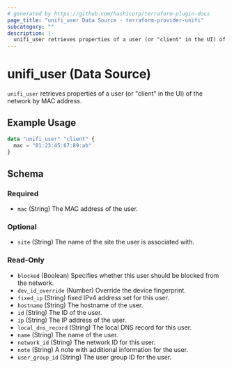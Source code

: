 ```yaml
---
# generated by https://github.com/hashicorp/terraform-plugin-docs
page_title: "unifi_user Data Source - terraform-provider-unifi"
subcategory: ""
description: |-
  unifi_user retrieves properties of a user (or "client" in the UI) of the network by MAC address.
---
```


# unifi_user (Data Source)

`unifi_user` retrieves properties of a user (or "client" in the UI) of the network by MAC address.

## Example Usage

```terraform
data "unifi_user" "client" {
  mac = "01:23:45:67:89:ab"
}
```

<!-- schema generated by tfplugindocs -->

## Schema

### Required

- `mac` (String) The MAC address of the user.

### Optional

- `site` (String) The name of the site the user is associated with.

### Read-Only

- `blocked` (Boolean) Specifies whether this user should be blocked from the network.
- `dev_id_override` (Number) Override the device fingerprint.
- `fixed_ip` (String) fixed IPv4 address set for this user.
- `hostname` (String) The hostname of the user.
- `id` (String) The ID of the user.
- `ip` (String) The IP address of the user.
- `local_dns_record` (String) The local DNS record for this user.
- `name` (String) The name of the user.
- `network_id` (String) The network ID for this user.
- `note` (String) A note with additional information for the user.
- `user_group_id` (String) The user group ID for the user.

